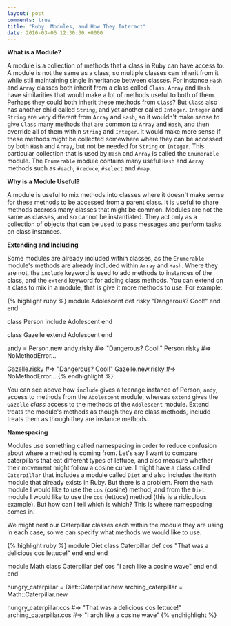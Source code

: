 ```yaml
---
layout: post
comments: true
title: "Ruby: Modules, and How They Interact"
date: 2016-03-06 12:30:30 +0000
---
```


<strong> What is a Module? </strong>

A module is a collection of methods that a class in Ruby can have access to. A module is not the same as a class, so multiple classes can inherit from it while still maintaining single inheritance between classes. For instance `Hash` and `Array` classes both inherit from a class called `Class`. `Array` and `Hash` have similarities that would make a lot of methods useful to both of them. Perhaps they could both inherit these methods from `Class`? But `Class` also has another child called `String`, and yet another called `Integer`. `Integer` and `String` are very different from `Array` and `Hash`, so it wouldn't make sense to give `Class` many methods that are common to `Array` and `Hash`, and then override all of them within `String` and `Integer`. It would make more sense if these methods might be collected somewhere where they can be accessed by both `Hash` and `Array`, but not be needed for `String` or `Integer`. This particular collection that is used by `Hash` and `Array` is called the `Enumerable` module. The `Enumerable` module contains many useful `Hash` and `Array` methods such as `#each`, `#reduce`, `#select` and `#map`.

<strong> Why is a Module Useful? </strong>

A module is useful to mix methods into classes where it doesn't make sense for these methods to be accessed from a parent class. It is useful to share methods accross many classes that might be common. Modules are not the same as classes, and so cannot be instantiated. They act only as a collection of objects that can be used to pass messages and perform tasks on class instances. 

<strong> Extending and Including </strong>

Some modules are already included within classes, as the `Enumerable` module's methods are already included within `Array` and `Hash`. Where they are not, the `include` keyword is used to add methods to instances of the class, and the `extend` keyword for adding class methods. You can extend on a class to mix in a module, that is give it more methods to use. For example:

{% highlight ruby %}
module Adolescent
  def risky
    "Dangerous? Cool!"
  end
end

class Person 
	include Adolescent
end

class Gazelle
	extend Adolescent
end

andy = Person.new
andy.risky #=> "Dangerous? Cool!"
Person.risky #=> NoMethodError...

Gazelle.risky #=> "Dangerous? Cool!"
Gazelle.new.risky #=> NoMethodError...
{% endhighlight %}

You can see above how `include` gives a teenage instance of Person, `andy`, access to methods from the `Adolescent` module, whereas `extend` gives the `Gazelle` <i>class</i> access to the methods of the `Adolescent` module. Extend treats the module's methods as though they are class methods, include treats them as though they are instance methods.

<strong> Namespacing </strong>

Modules use something called namespacing in order to reduce confusion about where a method is coming from. Let's say I want to compare caterpillars that eat different types of lettuce, and also measure whether their movement might follow a cosine curve. I might have a class called `Caterpillar` that includes a module called `Diet` and also includes the `Math` module that already exists in Ruby. But there is a problem. From the `Math` module I would like to use the `cos` (cosine) method, and from the `Diet` module I would like to use the `cos` (lettuce) method (this is a ridiculous example). But how can I tell which is which? This is where namespacing comes in.

We might nest our Caterpillar classes each within the module they are using in each case, so we can specify what methods we would like to use.

{% highlight ruby %}
module Diet
  class Caterpillar
    def cos
      "That was a delicious cos lettuce!"
    end
  end
end

module Math
  class Caterpillar
    def cos
      "I arch like a cosine wave"
    end
  end
end

hungry_caterpillar = Diet::Caterpillar.new
arching_caterpillar = Math::Caterpillar.new

hungry_caterpillar.cos #=> "That was a delicious cos lettuce!"
arching_caterpillar.cos #=> "I arch like a cosine wave"
{% endhighlight %}
